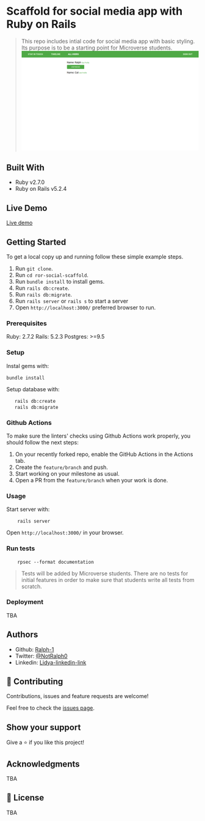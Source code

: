 # Scaffold for social media app with Ruby on Rails

> This repo includes intial code for social media app with basic styling. Its purpose is to be a starting point for Microverse students.
![screenshot](Screenshot.png)

## Built With

- Ruby v2.7.0
- Ruby on Rails v5.2.4

## Live Demo

[Live demo](https://railsfriendships.herokuapp.com/)


## Getting Started

To get a local copy up and running follow these simple example steps.
1. Run `git clone`.
2. Run `cd ror-social-scaffold`.
3. Run `bundle install` to install gems.
4. Run `rails db:create`.
5. Run `rails db:migrate`.
6. Run `rails server` or `rails s` to start a server
6. Open `http://localhost:3000/` preferred browser to run.

### Prerequisites

Ruby: 2.7.2
Rails: 5.2.3
Postgres: >=9.5

### Setup

Instal gems with:

```
bundle install
```

Setup database with:

```
   rails db:create
   rails db:migrate
```

### Github Actions

To make sure the linters' checks using Github Actions work properly, you should follow the next steps:

1. On your recently forked repo, enable the GitHub Actions in the Actions tab.
2. Create the `feature/branch` and push.
3. Start working on your milestone as usual.
4. Open a PR from the `feature/branch` when your work is done.


### Usage

Start server with:

```
    rails server
```

Open `http://localhost:3000/` in your browser.

### Run tests

```
    rpsec --format documentation
```

> Tests will be added by Microverse students. There are no tests for initial features in order to make sure that students write all tests from scratch.

### Deployment

TBA

## Authors
- Github: [Ralph-1 ](https://github.com/Ralph-1)
- Twitter: [@NotRalph0](https://twitter.com/NotRalph0)
- Linkedin: [Lidya-linkedin-link](https://www.linkedin.com/in/ralph-oburu/)

## 🤝 Contributing

Contributions, issues and feature requests are welcome!

Feel free to check the [issues page](issues/).

## Show your support

Give a ⭐️ if you like this project!

## Acknowledgments

TBA

## 📝 License

TBA

